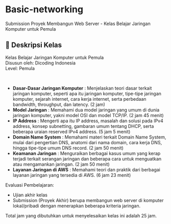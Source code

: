 # Basic-networking

Submission  Proyek Membangun Web Server - Kelas Belajar Jaringan Komputer untuk Pemula

## 🚀 Deskripsi Kelas

Kelas Belajar Jaringan Komputer untuk Pemula <br>
Disusun oleh: Dicoding Indonesia <br>
Level: Pemula


<br>

- **Dasar-Dasar Jaringan Komputer** : Menjelaskan teori dasar terkait jaringan komputer, seperti apa itu jaringan komputer, tipe-tipe jaringan komputer, sejarah internet, cara kerja internet, serta perbedaan bandwidth, throughput, dan latency. (2 jam)
- **Model Jaringan** : Memahami dua model jaringan yang umum di dunia jaringan komputer, yakni model OSI dan model TCP/IP. (2 jam 45 menit)
- **IP Address** : Mengerti apa itu IP address, masalah dan solusi pada IPv4 address, konsep subnetting, gambaran umum tentang DHCP, serta beberapa uraian reserved IPv4 address. (5 jam 5 menit)
- **Domain Name System** :  Memahami materi terkait Domain Name System, mulai dari pengertian DNS, anatomi dari nama domain, cara kerja DNS, hingga tipe-tipe umum DNS record. (2 jam 50 menit)
- **Keamanan Jaringan** : Menguraikan berbagai kasus umum yang kerap terjadi terkait serangan jaringan dan beberapa cara untuk menguatkan atau mengamankan jaringan. (2 jam 50 menit)
- **Layanan Jaringan di AWS** : Memahami teori dan praktik dari berbagai layanan jaringan yang tersedia di AWS. (6 jam 23 menit)

Evaluasi Pembelajaran:

- Ujian akhir kelas
- Submission (Proyek Akhir) berupa membangun web server di komputer lokal/pribadi dengan menerapkan beberapa kriteria jaringan.

Total jam yang dibutuhkan untuk menyelesaikan kelas ini adalah 25 jam.
